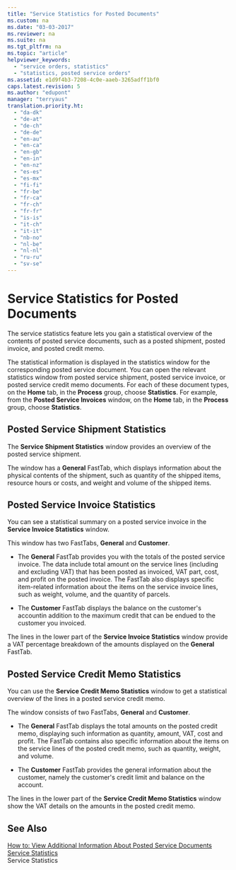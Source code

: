 ```yaml
---
title: "Service Statistics for Posted Documents"
ms.custom: na
ms.date: "03-03-2017"
ms.reviewer: na
ms.suite: na
ms.tgt_pltfrm: na
ms.topic: "article"
helpviewer_keywords: 
  - "service orders, statistics"
  - "statistics, posted service orders"
ms.assetid: e1d9f4b3-7208-4c0e-aaeb-3265adff1bf0
caps.latest.revision: 5
ms.author: "edupont"
manager: "terryaus"
translation.priority.ht: 
  - "da-dk"
  - "de-at"
  - "de-ch"
  - "de-de"
  - "en-au"
  - "en-ca"
  - "en-gb"
  - "en-in"
  - "en-nz"
  - "es-es"
  - "es-mx"
  - "fi-fi"
  - "fr-be"
  - "fr-ca"
  - "fr-ch"
  - "fr-fr"
  - "is-is"
  - "it-ch"
  - "it-it"
  - "nb-no"
  - "nl-be"
  - "nl-nl"
  - "ru-ru"
  - "sv-se"
---
```

# Service Statistics for Posted Documents
The service statistics feature lets you gain a statistical overview of the contents of posted service documents, such as a posted shipment, posted invoice, and posted credit memo.  
  
 The statistical information is displayed in the statistics window for the corresponding posted service document. You can open the relevant statistics window from posted service shipment, posted service invoice, or posted service credit memo documents. For each of these document types, on the **Home** tab, in the **Process** group, choose **Statistics**. For example, from the **Posted Service Invoices** window, on the **Home** tab, in the **Process** group, choose **Statistics**.  
  
## Posted Service Shipment Statistics  
 The **Service Shipment Statistics** window provides an overview of the posted service shipment.  
  
 The window has a **General** FastTab, which displays information about the physical contents of the shipment, such as quantity of the shipped items, resource hours or costs, and weight and volume of the shipped items.  
  
## Posted Service Invoice Statistics  
 You can see a statistical summary on a posted service invoice in the **Service Invoice Statistics** window.  
  
 This window has two FastTabs, **General** and **Customer**.  
  
-   The **General** FastTab provides you with the totals of the posted service invoice. The data include total amount on the service lines \(including and excluding VAT\) that has been posted as invoiced, VAT part, cost, and profit on the posted invoice. The FastTab also displays specific item\-related information about the items on the service invoice lines, such as weight, volume, and the quantity of parcels.  
  
-   The **Customer** FastTab displays the balance on the customer's accountin addition to the maximum credit that can be endued to the customer you invoiced.  
  
 The lines in the lower part of the **Service Invoice Statistics** window provide a VAT percentage breakdown of the amounts displayed on the **General** FastTab.  
  
## Posted Service Credit Memo Statistics  
 You can use the **Service Credit Memo Statistics** window to get a statistical overview of the lines in a posted service credit memo.  
  
 The window consists of two FastTabs, **General** and **Customer**.  
  
-   The **General** FastTab displays the total amounts on the posted credit memo, displaying such information as quantity, amount, VAT, cost and profit. The FastTab contains also specific information about the items on the service lines of the posted credit memo, such as quantity, weight, and volume.  
  
-   The **Customer** FastTab provides the general information about the customer, namely the customer's credit limit and balance on the account.  
  
 The lines in the lower part of the **Service Credit Memo Statistics** window show the VAT details on the amounts in the posted credit memo.  
  
## See Also  
 [How to: View Additional Information About Posted Service Documents](../Service/how-to-view-additional-information-about-posted-service-documents.md)   
 [Service Statistics](../Service/service-statistics.md)   
 Service Statistics